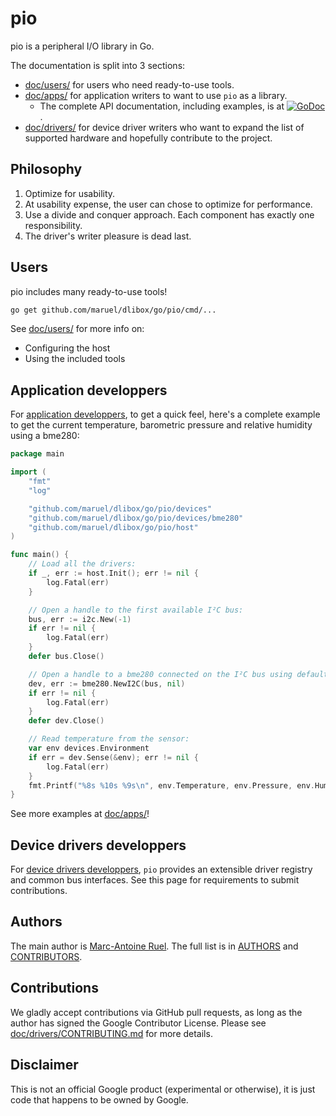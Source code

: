 # pio

pio is a peripheral I/O library in Go.

The documentation is split into 3 sections:
* [doc/users/](doc/users/) for users who need ready-to-use tools.
* [doc/apps/](doc/apps/) for application writers to want to use `pio` as a
  library.
  * The complete API documentation, including examples, is at
    [![GoDoc](https://godoc.org/github.com/maruel/dlibox/go/pio?status.svg)](https://godoc.org/github.com/maruel/dlibox/go/pio).
* [doc/drivers/](doc/drivers/) for device driver writers who want to expand
  the list of supported hardware and hopefully contribute to the project.


## Philosophy

1. Optimize for usability.
2. At usability expense, the user can chose to optimize for performance.
3. Use a divide and conquer approach. Each component has exactly one
   responsibility.
4. The driver's writer pleasure is dead last.


## Users

pio includes many ready-to-use tools!

```bash
go get github.com/maruel/dlibox/go/pio/cmd/...
```

See [doc/users/](doc/users/) for more info on:

* Configuring the host
* Using the included tools


## Application developpers

For [application developpers](doc/apps/), to get a quick feel, here's a
complete example to get the current temperature, barometric pressure and
relative humidity using a bme280:

```go
package main

import (
    "fmt"
    "log"

    "github.com/maruel/dlibox/go/pio/devices"
    "github.com/maruel/dlibox/go/pio/devices/bme280"
    "github.com/maruel/dlibox/go/pio/host"
)

func main() {
    // Load all the drivers:
    if _, err := host.Init(); err != nil {
        log.Fatal(err)
    }

    // Open a handle to the first available I²C bus:
    bus, err := i2c.New(-1)
    if err != nil {
        log.Fatal(err)
    }
    defer bus.Close()

    // Open a handle to a bme280 connected on the I²C bus using default settings:
    dev, err := bme280.NewI2C(bus, nil)
    if err != nil {
        log.Fatal(err)
    }
    defer dev.Close()

    // Read temperature from the sensor:
    var env devices.Environment
    if err = dev.Sense(&env); err != nil {
        log.Fatal(err)
    }
    fmt.Printf("%8s %10s %9s\n", env.Temperature, env.Pressure, env.Humidity)
}
```

See more examples at [doc/apps/](doc/apps/#samples)!


## Device drivers developpers

For [device drivers developpers](doc/drivers/), `pio` provides an extensible
driver registry and common bus interfaces. See this page for requirements to
submit contributions.


## Authors

The main author is [Marc-Antoine Ruel](https://github.com/maruel). The full list
is in [AUTHORS](AUTHORS) and [CONTRIBUTORS](CONTRIBUTORS).


## Contributions

We gladly accept contributions via GitHub pull requests, as long as the author
has signed the Google Contributor License. Please see
[doc/drivers/CONTRIBUTING.md](doc/drivers/CONTRIBUTING.md) for more details.


## Disclaimer

This is not an official Google product (experimental or otherwise), it
is just code that happens to be owned by Google.
